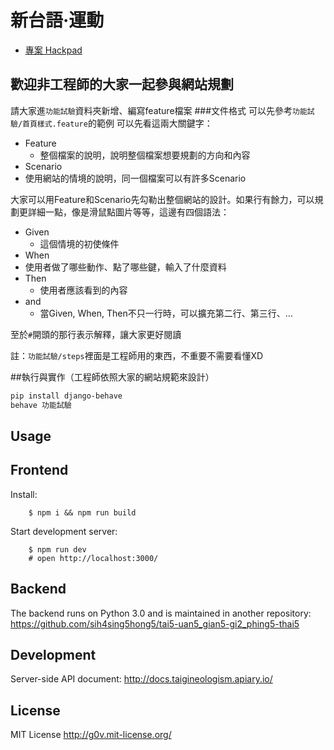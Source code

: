
新台語·運動
===========

* [專案 Hackpad](https://g0v.hackpad.com/moed7ct-taigi-neologism)

歡迎非工程師的大家一起參與網站規劃
-----------
請大家進`功能試驗`資料夾新增、編寫feature檔案
###文件格式
可以先參考`功能試驗/首頁樣式.feature`的範例
可以先看這兩大關鍵字：

- Feature
  -  整個檔案的說明，說明整個檔案想要規劃的方向和內容
-	Scenario
  - 使用網站的情境的說明，同一個檔案可以有許多Scenario
  
  大家可以用Feature和Scenario先勾勒出整個網站的設計。如果行有餘力，可以規劃更詳細一點，像是滑鼠點圖片等等，這邊有四個語法：
  
- Given
  - 這個情境的初使條件
-	When
  - 使用者做了哪些動作、點了哪些鍵，輸入了什麼資料
- Then
  - 使用者應該看到的內容
- and
  - 當Given, When, Then不只一行時，可以擴充第二行、第三行、…

至於`#`開頭的那行表示解釋，讓大家更好閱讀

註：`功能試驗/steps`裡面是工程師用的東西，不重要不需要看懂XD

##執行與實作（工程師依照大家的網站規範來設計）
```bash
pip install django-behave
behave 功能試驗
```

Usage
-----

## Frontend

Install:

        $ npm i && npm run build


Start development server:

        $ npm run dev
        # open http://localhost:3000/

## Backend

The backend runs on Python 3.0 and is maintained in another repository:
<https://github.com/sih4sing5hong5/tai5-uan5_gian5-gi2_phing5-thai5>

Development
-----------

Server-side API document: <http://docs.taigineologism.apiary.io/>


License
-----------

MIT License <http://g0v.mit-license.org/>
